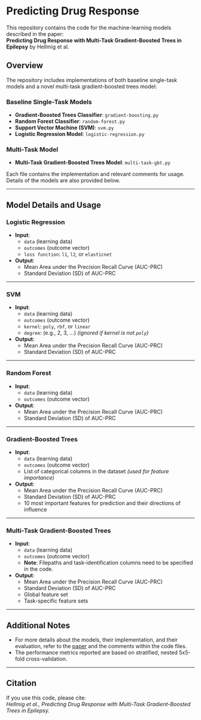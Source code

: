 # Predicting Drug Response

This repository contains the code for the machine-learning models described in the paper:  
**Predicting Drug Response with Multi-Task Gradient-Boosted Trees in Epilepsy** by Hellmig et al.

## Overview

The repository includes implementations of both baseline single-task models and a novel multi-task gradient-boosted trees model:

### Baseline Single-Task Models
- **Gradient-Boosted Trees Classifier**: `gradient-boosting.py`
- **Random Forest Classifier**: `random-forest.py`
- **Support Vector Machine (SVM)**: `svm.py`
- **Logistic Regression Model**: `logistic-regression.py`

### Multi-Task Model
- **Multi-Task Gradient-Boosted Trees Model**: `multi-task-gbt.py`

Each file contains the implementation and relevant comments for usage. Details of the models are also provided below.

---

## Model Details and Usage

### Logistic Regression
- **Input**: 
  - `data` (learning data)
  - `outcomes` (outcome vector)
  - `loss function`: `l1`, `l2`, or `elasticnet`
- **Output**: 
  - Mean Area under the Precision Recall Curve (AUC-PRC)
  - Standard Deviation (SD) of AUC-PRC

---

### SVM
- **Input**:
  - `data` (learning data)
  - `outcomes` (outcome vector)
  - `kernel`: `poly`, `rbf`, or `linear`
  - `degree`: (e.g., 2, 3, ...) *(ignored if kernel is not `poly`)*
- **Output**: 
  - Mean Area under the Precision Recall Curve (AUC-PRC)
  - Standard Deviation (SD) of AUC-PRC

---

### Random Forest
- **Input**:
  - `data` (learning data)
  - `outcomes` (outcome vector)
- **Output**: 
  - Mean Area under the Precision Recall Curve (AUC-PRC)
  - Standard Deviation (SD) of AUC-PRC

---

### Gradient-Boosted Trees
- **Input**:
  - `data` (learning data)
  - `outcomes` (outcome vector)
  - List of categorical columns in the dataset *(used for feature importance)* 
- **Output**: 
  - Mean Area under the Precision Recall Curve (AUC-PRC)
  - Standard Deviation (SD) of AUC-PRC
  - 10 most important features for prediction and their directions of influence

---

### Multi-Task Gradient-Boosted Trees
- **Input**:
  - `data` (learning data)
  - `outcomes` (outcome vector)
  - **Note**: Filepaths and task-identification columns need to be specified in the code.
- **Output**:
  - Mean Area under the Precision Recall Curve (AUC-PRC)
  - Standard Deviation (SD) of AUC-PRC
  - Global feature set
  - Task-specific feature sets

---

## Additional Notes
- For more details about the models, their implementation, and their evaluation, refer to the [paper](#) and the comments within the code files.
- The performance metrics reported are based on stratified, nested 5x5-fold cross-validation.

---

## Citation
If you use this code, please cite:  
*Hellmig et al., Predicting Drug Response with Multi-Task Gradient-Boosted Trees in Epilepsy.*
